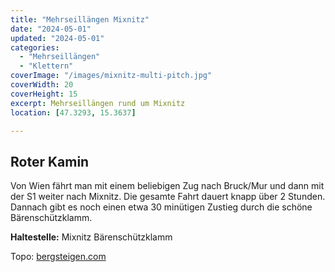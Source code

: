 ```yaml
---
title: "Mehrseillängen Mixnitz"
date: "2024-05-01"
updated: "2024-05-01"
categories:
  - "Mehrseillängen"
  - "Klettern"
coverImage: "/images/mixnitz-multi-pitch.jpg"
coverWidth: 20
coverHeight: 15
excerpt: Mehrseillängen rund um Mixnitz
location: [47.3293, 15.3637]

---
```


## Roter Kamin
Von Wien fährt man mit einem beliebigen Zug nach Bruck/Mur und dann mit der S1 weiter nach Mixnitz. Die gesamte Fahrt dauert knapp über 2 Stunden. Dannach gibt es noch einen etwa 30 minütigen Zustieg durch die schöne Bärenschützklamm.

**Haltestelle:** Mixnitz Bärenschützklamm

Topo: [bergsteigen.com](https://www.bergsteigen.com/touren/klettern/roter-kamin-rampenwulst/)
